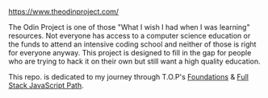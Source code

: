https://www.theodinproject.com/

The Odin Project is one of those "What I wish I had when I was learning" resources. Not everyone has access to a computer science education or the funds to attend an intensive coding school and neither of those is right for everyone anyway. This project is designed to fill in the gap for people who are trying to hack it on their own but still want a high quality education.

This repo. is dedicated to my journey through T.O.P's [Foundations](https://www.theodinproject.com/paths/foundations/courses/foundations) & [Full Stack JavaScript Path](https://www.theodinproject.com/paths/full-stack-javascript?).
